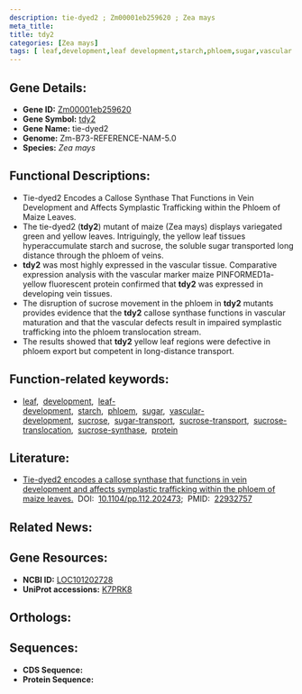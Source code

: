```yaml
---
description: tie-dyed2 ; Zm00001eb259620 ; Zea mays
meta_title:
title: tdy2
categories: [Zea mays]
tags: [ leaf,development,leaf development,starch,phloem,sugar,vascular development,sucrose,sugar transport,sucrose transport,sucrose translocation,sucrose synthase,protein ]
---
```


## Gene Details:
- **Gene ID:** [Zm00001eb259620]()
- **Gene Symbol:** <u>tdy2</u>
- **Gene Name:** tie-dyed2
- **Genome:** Zm-B73-REFERENCE-NAM-5.0
- **Species:** *Zea mays*

## Functional Descriptions:
   - Tie-dyed2 Encodes a Callose Synthase That Functions in Vein Development and Affects Symplastic Trafficking within the Phloem of Maize Leaves.
   - The tie-dyed2 (**tdy2**) mutant of maize (Zea mays) displays variegated green and yellow leaves. Intriguingly, the yellow leaf tissues hyperaccumulate starch and sucrose, the soluble sugar transported long distance through the phloem of veins.
   - **tdy2** was most highly expressed in the vascular tissue. Comparative expression analysis with the vascular marker maize PINFORMED1a-yellow fluorescent protein confirmed that **tdy2** was expressed in developing vein tissues.
   - The disruption of sucrose movement in the phloem in **tdy2** mutants provides evidence that the **tdy2** callose synthase functions in vascular maturation and that the vascular defects result in impaired symplastic trafficking into the phloem translocation stream.
   - The results showed that **tdy2** yellow leaf regions were defective in phloem export but competent in long-distance transport.

## Function-related keywords:
   - [leaf](/tags/leaf/),&nbsp;&nbsp;[development](/tags/development/),&nbsp;&nbsp;[leaf-development](/tags/leaf-development/),&nbsp;&nbsp;[starch](/tags/starch/),&nbsp;&nbsp;[phloem](/tags/phloem/),&nbsp;&nbsp;[sugar](/tags/sugar/),&nbsp;&nbsp;[vascular-development](/tags/vascular-development/),&nbsp;&nbsp;[sucrose](/tags/sucrose/),&nbsp;&nbsp;[sugar-transport](/tags/sugar-transport/),&nbsp;&nbsp;[sucrose-transport](/tags/sucrose-transport/),&nbsp;&nbsp;[sucrose-translocation](/tags/sucrose-translocation/),&nbsp;&nbsp;[sucrose-synthase](/tags/sucrose-synthase/),&nbsp;&nbsp;[protein](/tags/protein/)

## Literature:
   - [Tie-dyed2 encodes a callose synthase that functions in vein development and affects symplastic trafficking within the phloem of maize leaves.](https://www.doi.org/10.1104/pp.112.202473)&nbsp;&nbsp;DOI:&nbsp;&nbsp;[10.1104/pp.112.202473](https://www.doi.org/10.1104/pp.112.202473);&nbsp;&nbsp;PMID:&nbsp;&nbsp;[22932757](https://pubmed.ncbi.nlm.nih.gov/22932757/)

## Related News:

## Gene Resources:
- **NCBI ID:**  [LOC101202728](https://www.ncbi.nlm.nih.gov/search/all/?term=LOC101202728)
- **UniProt accessions:**  [K7PRK8](https://www.uniprot.org/uniprotkb/K7PRK8/entry)

## Orthologs:

## Sequences:
- **CDS Sequence:**
- **Protein Sequence:**

